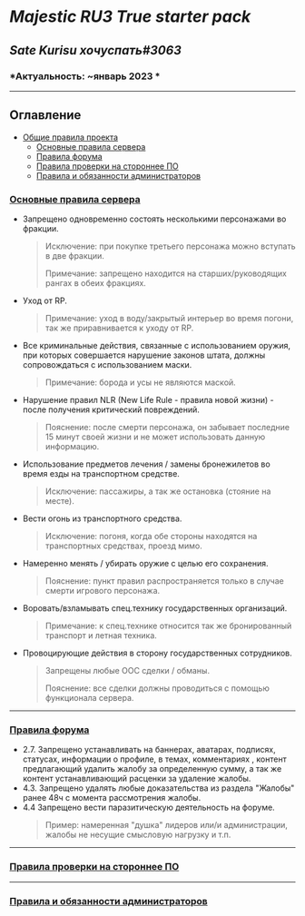 # ***Majestic RU3 True starter pack*** 
## ***Sate Kurisu хочуспать#3063***
### *Актуальность: ~январь 2023 *
___

## Оглавление
* [Общие правила проекта](https://forum.majestic-rp.ru/forums/general-server-rules/)
  + [Основные правила сервера](#основные-правила-сервера)
  + [Правила форума](#правила-форума)
  + [Правила проверки на стороннее ПО](#правила-проверки-на-стороннее-по)
  + [Правила и обязанности администраторов](#правила-и-обязанности-администраторов)

### [Основные правила сервера](https://forum.majestic-rp.ru/threads/osnovnye-pravila-servera.8036/)
  - Запрещено одновременно состоять несколькими персонажами во фракции.
    > Исключение: при покупке третьего персонажа можно вступать в две фракции. 
    > 
    > Примечание: запрещено находится на старших/руководящих рангах в обеих фракциях.
  - Уход от RP.
    > Примечание: уход в воду/закрытый интерьер во время погони, так же приравнивается к уходу от RP.
  - Все криминальные действия, связанные с использованием оружия, при которых совершается нарушение законов штата, должны сопровождаться с использованием маски.
    > Примечание: борода и усы не являются маской.
  - Нарушение правил NLR (New Life Rule - правила новой жизни) - после получения критический повреждений.
    > Пояснение: после смерти персонажа, он забывает последние 15 минут своей жизни и не может использовать данную информацию.
  - Использование предметов лечения / замены бронежилетов во время езды на транспортном средстве.
    > Исключение: пассажиры, а так же остановка (стояние на месте).
  - Вести огонь из транспортного средства.
    > Исключение: погоня, когда обе стороны находятся на транспортных средствах, проезд мимо.
  - Намеренно менять / убирать оружие с целью его сохранения.
    > Пояснение: пункт правил распространяется только в случае смерти игрового персонажа.
  - Воровать/взламывать спец.технику государственных организаций.
    > Примечание: к спец.технике относится так же бронированный транспорт и летная техника.
  - Провоцирующие действия в сторону государственных сотрудников.
    > Запрещены любые ООС сделки / обманы.
    > 
    > Пояснение: все сделки должны проводиться с помощью функционала сервера.
___
### [Правила форума](https://forum.majestic-rp.ru/threads/pravila-foruma.5245/)
  - 2.7. Запрещено устанавливать на баннерах, аватарах, подписях, статусах, информации о профиле, в темах, комментариях , контент предлагающий удалить жалобу за определенную сумму, а так же контент устанавливающий расценки за удаление жалобы.
  - 4.3. Запрещено удалять любые доказательства из раздела "Жалобы" ранее 48ч с момента рассмотрения жалобы.
  - 4.4 Запрещено вести паразитическую деятельность на форуме.
    > Пример: намеренная "душка" лидеров или/и администрации, жалобы не несущие смысловую нагрузку и т.п.
___
### [Правила проверки на стороннее ПО](https://forum.majestic-rp.ru/threads/pravila-proverki-na-storonnee-po.166680/)
___
### [Правила и обязанности администраторов](https://forum.majestic-rp.ru/threads/pravila-i-objazannosti-administratorov.22919/)
